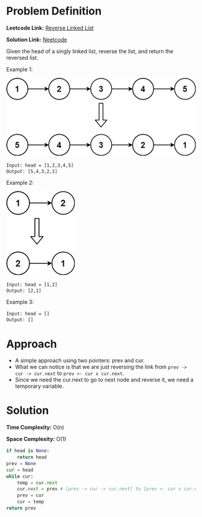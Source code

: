 # Problem Definition

**Leetcode Link:** [Reverse Linked List](https://leetcode.com/problems/reverse-linked-list/description/)

**Solution Link:** [Neetcode](https://www.youtube.com/watch?v=G0_I-ZF0S38)

Given the head of a singly linked list, reverse the list, and return the reversed list.

Example 1:

![alt text](image.png)
```
Input: head = [1,2,3,4,5]
Output: [5,4,3,2,1]
```

Example 2:

![alt text](image-1.png)
```
Input: head = [1,2]
Output: [2,1]
```
Example 3:
```
Input: head = []
Output: []
```

# Approach
- A simple approach using two pointers: prev and cur.
- What we can notice is that we are just reversing the link from `prev -> cur -> cur.next` to `prev <- cur x cur.next`.
- Since we need the cur.next to go to next node and reverse it, we need a temporary variable.

# Solution

**Time Complexity:** O(n)

**Space Complexity:** O(1)

```python
if head is None:
    return head
prev = None
cur = head
while cur:
    temp = cur.next
    cur.next = prev # [prev -> cur -> cur.next] to [prev <- cur x cur.next]
    prev = cur
    cur = temp
return prev
```